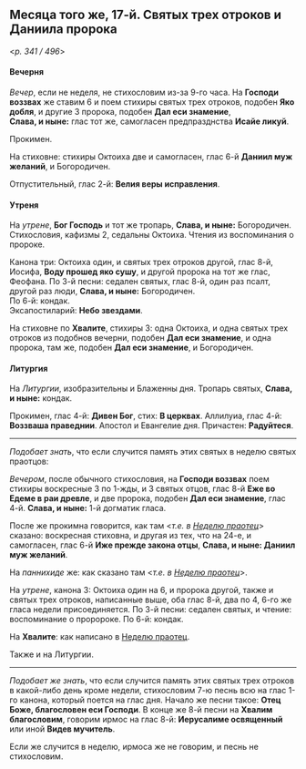 
## Месяца того же, 17-й. Святых трех отроков и Даниила пророка  

<*p. 341 / 496*>

#### Вечерня

*Вечер*, если не неделя, не стихословим из-за 9-го часа. На **Господи воззвах** же ставим 6 и поем 
стихиры святых трех отроков, подобен **Яко добля**, и другие 3 пророка, подобен **Дал еси знамение**,  
**Слава, и ныне:** глас тот же, самогласен предпразднства **Исайе ликуй**. 

Прокимен. 

На стиховне: стихиры Октоиха две и самогласен, глас 6-й **Даниил муж желаний**, и Богородичен. 

Отпустительный, глас 2-й: **Велия веры исправления**. 

#### Утреня

На *утрене*, **Бог Господь** и тот же тропарь, **Слава, и ныне:** Богородичен. 
Стихословия, кафизмы 2, седальны Октоиха. Чтения из воспоминания о пророке.

Канона три: Октоиха один, и святых трех отроков другой, глас 8-й, Иосифа, **Воду прошед яко сушу**, 
и другой пророка на тот же глас, Феофана. 
По 3-й песни: седален святых, глас 8-й, один раз псалт, другой раз люди, **Слава, и ныне:** Богородичен.  
По 6-й: кондак.  
Эксапостиларий: **Небо звездами**. 

На стиховне по **Хвалите**, стихиры 3: одна Октоиха, и одна святых трех отроков из подобнов вечерни, 
подобен **Дал еси знамение**, и одна пророка, там же, подобен **Дал еси знамение**, и Богородичен. 

#### Литургия

На *Литургии*, изобразительны и Блаженны дня. Тропарь святых, **Слава, и ныне:** кондак. 

Прокимен, глас 4-й: **Дивен Бог**, стих: **В церквах**. 
Аллилуиа, глас 4-й: **Воззваша праведнии**. 
Апостол и Евангелие дня. 
Причастен: **Радуйтеся**. 

---

*Подобает знать*, что если случится память этих святых в неделю святых праотцов:

*Вечером*, после обычного стихословия, на **Господи воззвах** поем стихиры воскресные 3 по 1-жды, 
и 3 святых отцов, глас 8-й **Еже во Едеме в раи древле**, и две пророка, подобен **Дал еси знамение**, 
глас 4-й. **Слава, и ныне:** 1-й догматик гласа. 

После же прокимна говорится, как там <*т.е. в [Неделю праотец](12_16_X_EUR_propatoron.ru.md)*> сказано: 
воскресная стиховна, и другая из тех, что на 24-е, и самогласен, глас 6-й **Иже прежде закона отцы**, 
**Слава, и ныне: Даниил муж желаний**. 

На *паннихиде* же: как сказано там <*т.е. в [Неделю праотец](12_16_X_EUR_propatoron.ru.md)*>. 

На *утрене*, канона 3: Октоиха один на 6, и пророка другой, также и святых трех отроков, написанные выше, 
оба глас 8-й, два по 4, 6-го же гласа недели присоединяется. 
По 3-й песни: седален святых, и чтение: воспоминание о проророке. 
По 6-й: кондак. 

На **Хвалите**: как написано в [Неделю праотец](12_16_X_EUR_propatoron.ru.md). 

Также и на Литургии. 

---

*Подобает же знать*, что если случится память этих святых трех отроков в какой-либо день кроме недели, 
стихословим 7-ю песнь всю на глас 1-го канона, который поется на глас дня. Начало же песни такое: 
**Отец Боже, благословен еси Господи**. В конце же 8-й песни на **Хвалим благословим**, говорим ирмос 
на глас 8-й: **Иерусалиме освященный** или иной **Видев мучитель**.

Если же случится в неделю, ирмоса же не говорим, и песнь не стихословим.  
